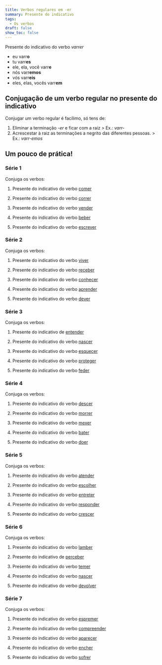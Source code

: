 ```yaml
---
title: Verbos regulares em -er
summary: Presente do indicativo
tags:
  - Os verbos
draft: false
show_toc: false
---
```

<article>
  
  Presente do indicativo do verbo *varrer* 
- eu varr**o**
- tu varr**es**
- ele, ela, você varr**e**
- nós varr**emos**
- vós varr**eis**
- eles, elas, vocês varr**em**

</article>

## Conjugação de um verbo regular no presente do indicativo

Conjugar um verbo regular é facílimo, só tens de:
1. Eliminar a terminação *-er* e ficar com a raiz > Ex.: *varr-*
2. Acrescestar à raiz as terminações a negrito das diferentes pessoas. > Ex.: *varr-emos*

## Um pouco de prática!
 
### Série 1

Conjuga os verbos:

1. Presente do indicativo do verbo [comer](https://www.verbos-portugueses.info/pt/praticar/tempos.html#140:comer/1)

2. Presente do indicativo do verbo [correr](https://www.verbos-portugueses.info/pt/praticar/tempos.html#275:correr/1)

3. Presente do indicativo do verbo [vender](https://www.verbos-portugueses.info/pt/praticar/tempos.html#129:vender/1)

4. Presente do indicativo do verbo [beber](https://www.verbos-portugueses.info/pt/conjugacao/164-beber.html)

5. Presente do indicativo do verbo [escrever](https://www.verbos-portugueses.info/pt/praticar/tempos.html#203:escrever/1)

### Série 2

Conjuga os verbos:

1. Presente do indicativo do verbo [viver](https://www.verbos-portugueses.info/pt/praticar/tempos.html#139:viver/1)

2. Presente do indicativo do verbo [receber](https://www.verbos-portugueses.info/pt/praticar/tempos.html#200:receber/1)

3. Presente do indicativo do verbo [conhecer](https://www.verbos-portugueses.info/pt/praticar/tempos.html#201:conhecer/1)

4. Presente do indicativo do verbo [aprender](https://www.verbos-portugueses.info/pt/praticar/tempos.html#148:aprender/1)

5.  Presente do indicativo do verbo [dever](https://www.verbos-portugueses.info/pt/praticar/tempos.html#264:dever/1)

### Série 3

Conjuga os verbos:

1. Presente do indicativo de [entender](https://www.verbos-portugueses.info/pt/praticar/tempos.html#506:entender/1)

2. Presente do indicativo do verbo [nascer](https://www.verbos-portugueses.info/pt/praticar/tempos.html#249:nascer/1)

3. Presente do indicativo do verbo [esquecer](https://www.verbos-portugueses.info/pt/praticar/tempos.html#166:esquecer/1)

4. Presente do indicativo do verbo [proteger](https://www.verbos-portugueses.info/pt/praticar/tempos.html#285:proteger/1)

5. Presente do indicativo do verbo [feder](https://www.verbos-portugueses.info/pt/praticar/tempos.html#2009:feder/1)

### Série 4

Conjuga os verbos:

1. Presente do indicativo do verbo [descer](https://www.verbos-portugueses.info/pt/praticar/tempos.html#576:descer/1)

2. Presente do indicativo do verbo [morrer](https://www.verbos-portugueses.info/pt/praticar/tempos.html#184:morrer/1)

3. Presente do indicativo do verbo [mexer](https://www.verbos-portugueses.info/pt/praticar/tempos.html#805:mexer/1)

4. Presente do indicativo do verbo [bater](https://www.verbos-portugueses.info/pt/praticar/tempos.html#446:bater/1)

5. Presente do indicativo do verbo [doer](https://www.verbos-portugueses.info/pt/praticar/tempos.html#220:doer/1)

### Série 5

Conjuga os verbos:

1. Presente do indicativo do verbo [atender](https://www.verbos-portugueses.info/pt/praticar/tempos.html#687:atender/1)

2. Presente do indicativo do verbo [escolher](https://www.verbos-portugueses.info/pt/praticar/tempos.html#228:escolher/1)

3. Presente do indicativo do verbo [entreter](https://www.verbos-portugueses.info/pt/praticar/tempos.html#1285:entreter/1)

4. Presente do indicativo do verbo [responder](https://www.verbos-portugueses.info/pt/praticar/tempos.html#403:responder/1)

5. Presente do indicativo do verbo [crescer](https://www.verbos-portugueses.info/pt/praticar/tempos.html#389:crescer/1)

### Série 6

Conjuga os verbos:

1. Presente do indicativo do verbo [lamber](https://www.verbos-portugueses.info/pt/praticar/tempos.html#1643:lamber/1)

2. Presente do indicativo de [perceber](https://www.verbos-portugueses.info/pt/praticar/tempos.html#552:perceber/1)

3. Presente do indicativo do verbo [temer](https://www.verbos-portugueses.info/pt/praticar/tempos.html#146:temer/1)

4. Presente do indicativo do verbo [nascer](https://www.verbos-portugueses.info/pt/praticar/tempos.html#249:nascer/1)

5. Presente do indicativo do verbo [devolver](https://www.verbos-portugueses.info/pt/praticar/tempos.html#351:devolver/1)

### Série 7

Conjuga os verbos:

1. Presente do indicativo do verbo [espremer](https://www.verbos-portugueses.info/pt/praticar/tempos.html#1953:espremer/1)
   
2. Presente do indicativo do verbo [compreender](https://www.verbos-portugueses.info/pt/praticar/tempos.html#273:compreender/1) 

3. Presente do indicativo do verbo [aparecer](https://www.verbos-portugueses.info/pt/praticar/tempos.html#474:aparecer/1)

4. Presente do indicativo do verbo [encher](https://www.verbos-portugueses.info/pt/praticar/tempos.html#505:encher/1)

5. Presente do indicativo do verbo [sofrer](https://www.verbos-portugueses.info/pt/praticar/tempos.html#453:sofrer/1)
